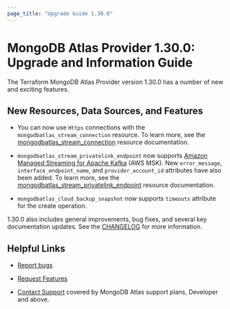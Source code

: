```yaml
---
page_title: "Upgrade Guide 1.30.0"
---
```


# MongoDB Atlas Provider 1.30.0: Upgrade and Information Guide

The Terraform MongoDB Atlas Provider version 1.30.0 has a number of new and exciting features.

## New Resources, Data Sources, and Features

- You can now use `Https` connections with the `mongodbatlas_stream_connection` resource. To learn more, see the [mongodbatlas_stream_connection](https://registry.terraform.io/providers/mongodb/mongodbatlas/latest/docs/resources/stream_connection) resource documentation.

- `mongodbatlas_stream_privatelink_endpoint` now supports [Amazon Managed Streaming for Apache Kafka](https://aws.amazon.com/msk/) (AWS MSK). New `error_message`, `interface_endpoint_name`, and `provider_account_id` attributes have also been added. To learn more, see the [mongodbatlas_stream_privatelink_endpoint](https://registry.terraform.io/providers/mongodb/mongodbatlas/latest/docs/resources/stream_privatelink_endpoint) resource documentation.

- `mongodbatlas_cloud_backup_snapshot` now supports `timeouts` attribute for the create operation.

1.30.0 also includes general improvements, bug fixes, and several key documentation updates. See the [CHANGELOG](https://github.com/mongodb/terraform-provider-mongodbatlas/blob/master/CHANGELOG.md) for more information.

## Helpful Links

* [Report bugs](https://github.com/mongodb/terraform-provider-mongodbatlas/issues)

* [Request Features](https://feedback.mongodb.com/forums/924145-atlas?category_id=370723)

* [Contact Support](https://docs.atlas.mongodb.com/support/) covered by MongoDB Atlas support plans, Developer and above.
